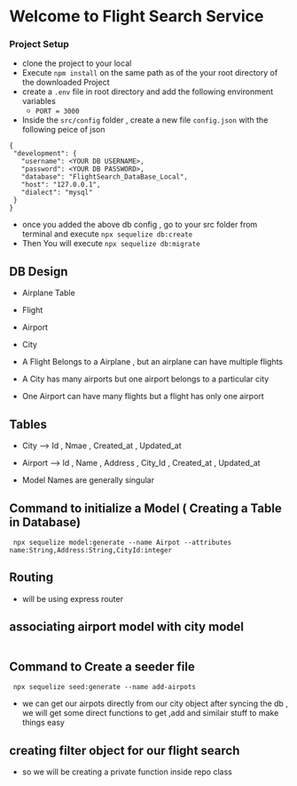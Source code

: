 # Welcome to Flight Search Service

### Project Setup

- clone the project to your local
- Execute `npm install` on the same path as of the your root directory of the downloaded Project
- create a `.env` file in root directory and add the following environment variables
    - `PORT = 3000`
- Inside the `src/config` folder , create a new file `config.json` with the following peice of json

 ```
{
  "development": {
    "username": <YOUR DB USERNAME>,
    "password": <YOUR DB PASSWORD>,
    "database": "FlightSearch_DataBase_Local",
    "host": "127.0.0.1",
    "dialect": "mysql"
  }
}

 ``` 



 - once you added the above db config , go to your src folder from terminal and execute `npx sequelize db:create`
 - Then You will execute `npx sequelize db:migrate`


## DB Design
- Airplane Table
- Flight 
- Airport
- City

- A Flight Belongs to a Airplane , but an airplane can have multiple flights
- A City has many airports but one airport belongs to a particular city
- One Airport can have many flights but a flight has only one airport


## Tables
- City --> Id , Nmae , Created_at , Updated_at
- Airport --> Id , Name , Address , City_Id , Created_at , Updated_at


- Model Names are generally singular
## Command to initialize a Model ( Creating a Table in Database)
```
 npx sequelize model:generate --name Airpot --attributes name:String,Address:String,CityId:integer
```

## Routing
- will be using express router

## associating airport model with city model
``` 

```

## Command to Create a seeder file 
```
 npx sequelize seed:generate --name add-airpots
```

- we can get our airpots directly from our city object after syncing the db , we will get some direct functions to get ,add and similair stuff to make 
  things easy

  
## creating filter object for our flight search

- so we will be creating a private function inside repo class